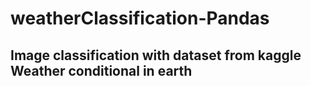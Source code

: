 # weatherClassification-Pandas
## Image classification with dataset from kaggle Weather conditional in earth
